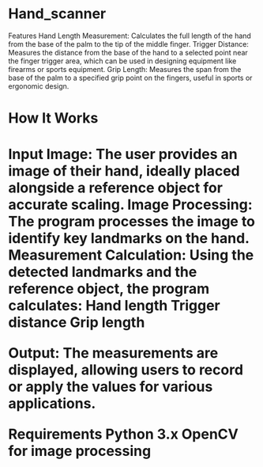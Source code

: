 ﻿# Hand_scanner
Features
Hand Length Measurement: Calculates the full length of the hand from the base of the palm to the tip of the middle finger.
Trigger Distance: Measures the distance from the base of the hand to a selected point near the finger trigger area, which can be used in designing equipment like firearms or sports equipment.
Grip Length: Measures the span from the base of the palm to a specified grip point on the fingers, useful in sports or ergonomic design.

<h1>How It Works<h1/>
  
Input Image: The user provides an image of their hand, ideally placed alongside a reference object for accurate scaling.
Image Processing: The program processes the image to identify key landmarks on the hand.
Measurement Calculation: Using the detected landmarks and the reference object, the program calculates:
Hand length
Trigger distance
Grip length

Output:
The measurements are displayed, allowing users to record or apply the values for various applications. 

Requirements
Python 3.x
OpenCV for image processing
